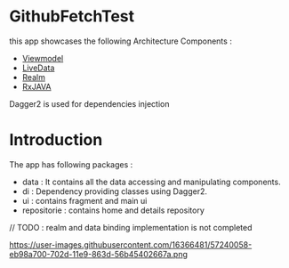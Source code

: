 # GithubFetchTest
this app showcases the following Architecture Components :
 * [Viewmodel](https://developer.android.com/reference/android/arch/lifecycle/ViewModel.html)
 * [LiveData](https://developer.android.com/reference/android/arch/lifecycle/LiveData.html)
 * [Realm](https://realm.io)
 * [RxJAVA](http://reactivex.io/RxJava/javadoc/)

 Dagger2 is used for dependencies injection
 
 # Introduction
 
 The app has following packages :
 
 * data : It contains all the data accessing and manipulating components.
 * di : Dependency providing classes using Dagger2.
 * ui : contains fragment and main ui
 * repositorie : contains home and details repository
 
 // TODO : realm and data binding implementation is not completed
 
 https://user-images.githubusercontent.com/16366481/57240058-eb98a700-702d-11e9-863d-56b45402667a.png
